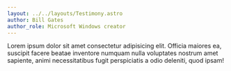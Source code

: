```yaml
---
layout: ../../layouts/Testimony.astro
author: Bill Gates
author_role: Microsoft Windows creator
---
```

Lorem ipsum dolor sit amet consectetur adipisicing elit. Officia maiores ea, suscipit facere beatae inventore numquam nulla voluptates nostrum amet sapiente, animi necessitatibus fugit perspiciatis a odio deleniti, quod ipsam!
